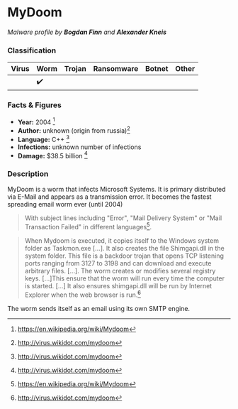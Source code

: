 # MyDoom

_Malware profile by **Bogdan Finn** and **Alexander Kneis**_

### Classification



| Virus              | Worm               | Trojan             | Ransomware         | Botnet             | Other                                   |
|:-------------------|:-------------------|:-------------------|:-------------------|:-------------------|:----------------------------------------|
| | :heavy_check_mark: |  |  |  |  |

### Facts & Figures

* **Year:** 2004 [^1]
* **Author:** unknown (origin from russia)[^2]
* **Language:** C++ [^3]
* **Infections:** unknown number of infections
* **Damage:** $38.5 billion [^4]

### Description

MyDoom is a worm that infects Microsoft Systems. It is primary distributed via E-Mail and appears as a transmission error.  It becomes the fastest spreading email worm ever (until 2004)
> With subject lines including "Error", "Mail Delivery System" or "Mail Transaction Failed" in different languages[^5].  

> When Mydoom is executed, it copies itself to the Windows system folder as Taskmon.exe [...]. It also creates the file Shimgapi.dll in the system folder. This file is a backdoor trojan that opens TCP listening ports ranging from 3127 to 3198 and can download and execute arbitrary files. [...].
The worm creates or modifies several registry keys. [...]This ensure that the worm will run every time the computer is started. [...] It also ensures shimgapi.dll will be run by Internet Explorer when the web browser is run.[^6]

The worm sends itself as an email using its own SMTP engine.

[^1]: https://en.wikipedia.org/wiki/Mydoom
[^2]: http://virus.wikidot.com/mydoom
[^3]: http://virus.wikidot.com/mydoom
[^4]: http://virus.wikidot.com/mydoom
[^5]: https://en.wikipedia.org/wiki/Mydoom
[^6]: http://virus.wikidot.com/mydoom
